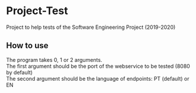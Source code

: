 # Project-Test
Project to help tests of the Software Engineering Project (2019-2020)

## How to use

The program takes 0, 1 or 2 arguments. <br>
The first argument should be the port of the webservice to be tested (8080 by default) <br>
The second argument should be the language of endpoints: PT (default) or EN
